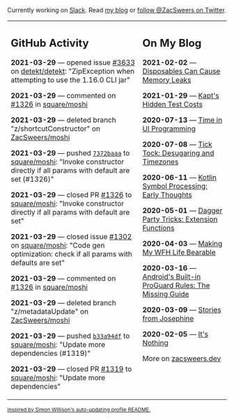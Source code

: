 Currently working on [Slack](https://slack.com/). Read [my blog](https://zacsweers.dev/) or [follow @ZacSweers on Twitter](https://twitter.com/ZacSweers).

<table><tr><td valign="top" width="60%">

## GitHub Activity
<!-- githubActivity starts -->
**2021-03-29** — opened issue [#3633](https://api.github.com/repos/detekt/detekt/issues/3633) on [detekt/detekt](https://api.github.com/repos/detekt/detekt): "ZipException when attempting to use the 1.16.0 CLI jar"

**2021-03-29** — commented on [#1326](https://github.com/square/moshi/pull/1326#issuecomment-809843662) in [square/moshi](https://api.github.com/repos/square/moshi)

**2021-03-29** — deleted branch "z/shortcutConstructor" on [ZacSweers/moshi](https://api.github.com/repos/ZacSweers/moshi)

**2021-03-29** — pushed [`7372baaa`](https://github.com/square/moshi/commit/7372baaaa0c4d305d533c5a12fdc3b5f165a5969) to [square/moshi](https://api.github.com/repos/square/moshi): "Invoke constructor directly if all params with default are set (#1326)"

**2021-03-29** — closed PR [#1326](https://api.github.com/repos/square/moshi/pulls/1326) to [square/moshi](https://api.github.com/repos/square/moshi): "Invoke constructor directly if all params with default are set"

**2021-03-29** — closed issue [#1302](https://api.github.com/repos/square/moshi/issues/1302) on [square/moshi](https://api.github.com/repos/square/moshi): "Code gen optimization: check if all params with defaults are set"

**2021-03-29** — commented on [#1326](https://github.com/square/moshi/pull/1326#issuecomment-809843057) in [square/moshi](https://api.github.com/repos/square/moshi)

**2021-03-29** — deleted branch "z/metadataUpdate" on [ZacSweers/moshi](https://api.github.com/repos/ZacSweers/moshi)

**2021-03-29** — pushed [`b33a94df`](https://github.com/square/moshi/commit/b33a94dfc171489125a2faa34e91f62194a34df2) to [square/moshi](https://api.github.com/repos/square/moshi): "Update more dependencies (#1319)"

**2021-03-29** — closed PR [#1319](https://api.github.com/repos/square/moshi/pulls/1319) to [square/moshi](https://api.github.com/repos/square/moshi): "Update more dependencies"
<!-- githubActivity ends -->
</td><td valign="top" width="40%">

## On My Blog
<!-- blog starts -->
**2021-02-02** — [Disposables Can Cause Memory Leaks](https://www.zacsweers.dev/disposables-can-cause-memory-leaks/)

**2021-01-29** — [Kapt's Hidden Test Costs](https://www.zacsweers.dev/kapts-hidden-test-costs/)

**2020-07-13** — [Time in UI Programming](https://www.zacsweers.dev/time-in-ui/)

**2020-07-08** — [Tick Tock: Desugaring and Timezones](https://www.zacsweers.dev/ticktock-desugaring-timezones/)

**2020-06-11** — [Kotlin Symbol Processing: Early Thoughts](https://www.zacsweers.dev/kotlin-symbol-processor-early-thoughts/)

**2020-05-01** — [Dagger Party Tricks: Extension Functions](https://www.zacsweers.dev/dagger-party-tricks-extension-functions/)

**2020-04-03** — [Making My WFH Life Bearable](https://www.zacsweers.dev/making-wfh-life-bearable/)

**2020-03-16** — [Android's Built-in ProGuard Rules: The Missing Guide](https://www.zacsweers.dev/android-proguard-rules/)

**2020-03-09** — [Stories from Josephine](https://www.zacsweers.dev/stories-from-josephine/)

**2020-02-05** — [It's Nothing](https://www.zacsweers.dev/its-nothing/)
<!-- blog ends -->
More on [zacsweers.dev](https://zacsweers.dev/)
</td></tr></table>

<sub><a href="https://simonwillison.net/2020/Jul/10/self-updating-profile-readme/">Inspired by Simon Willison's auto-updating profile README.</a></sub>